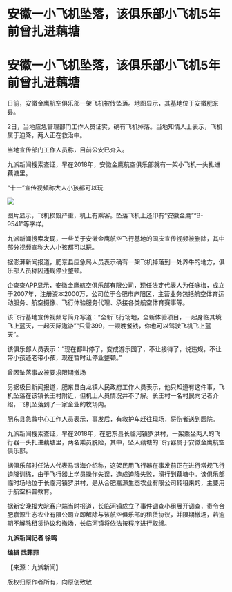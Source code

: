 # 安徽一小飞机坠落，该俱乐部小飞机5年前曾扎进藕塘

# 安徽一小飞机坠落，该俱乐部小飞机5年前曾扎进藕塘

日前，安徽金鹰航空俱乐部一架飞机被传坠落。地图显示，其基地位于安徽肥东县。

2日，当地应急管理部门工作人员证实，确有飞机掉落。当地知情人士表示，飞机属于迫降，两人正在救治中。

当地宣传部门工作人员称，目前公安已介入。

九派新闻搜索查证，早在2018年，安徽金鹰航空俱乐部就有一架小飞机一头扎进藕塘里。

“十一”宣传视频称大人小孩都可以玩

![](https://inews.gtimg.com/om_bt/OzuTYPtXJq-1V_JLaYeftCpvf09DASZIXSK1ht3DZsGCoAA/1000)

图片显示，飞机损毁严重，机上有乘客。坠落飞机上还印有“安徽金鹰”“B-9541”等字样。

九派新闻搜索发现，一些关于安徽金鹰航空飞行基地的国庆宣传视频被删除，其中部分视频宣称大人小孩都可以玩。

据澎湃新闻报道，肥东县应急局人员表示确有一架飞机掉落到一处养牛的地方，俱乐部人员称因违规停业整顿。

企查查APP显示，安徽金鹰航空俱乐部有限公司，现任法定代表人为任咏梅，成立于2007年，注册资本2000万，公司位于合肥市庐阳区，主营业务包括航空体育运动服务、航空摄像、飞行体验服务代理、承接各类航空体育赛事等。

该飞行基地宣传视频号简介写道：“全新飞行场地，全新体验项目，一起身临其境飞上蓝天，一起天际遨游”“只需399，一顿晚餐钱，你也可以驾驶飞机飞上蓝天”。

该俱乐部人员表示：“现在都叫停了，变成游乐园了，不让接待了，说违规，不让带小孩还老带小孩，现在暂时让停业整顿。”

曾因坠落事故被要求限期撤场

另据极目新闻报道，肥东县白龙镇人民政府工作人员表示，他只知道有这件事，飞机坠落在该镇长王村附近，但机上人员情况并不了解。长王村一名村民向记者介绍，飞机坠落到了一家企业的牧场内。

肥东县急救中心工作人员表示，事发后，有救护车赶往现场，将伤者送到医院。

九派新闻搜索查证，早在2018年，在肥东县长临河镇罗洪村，一架乘坐两人的飞行器一头扎进藕塘里，两名乘员脱险，其中，坠入藕塘的飞行器属于安徽金鹰航空俱乐部。

据俱乐部时任法人代表马银海介绍称，这架民用飞行器在事发前正在进行常规飞行迫降训练，由于飞行器上学员操作失误，造成迫降失败，滑行到藕塘中。该俱乐部临时场地位于长临河镇罗洪村，是从合肥嘉源生态农业有限公司转租来的，主要用于航空科普教育。

据新安晚报大皖客户端当时报道，长临河镇成立了事件调查小组展开调查，责令合肥嘉源生态农业有限公司立即解除与该航空俱乐部的租赁协议，并限期撤场，若逾期不解除租赁协议和撤场，长临河镇将依法按程序进行取缔。

**九派新闻记者 徐鸣**

**编辑 武菲菲**

【来源：九派新闻】

版权归原作者所有，向原创致敬

